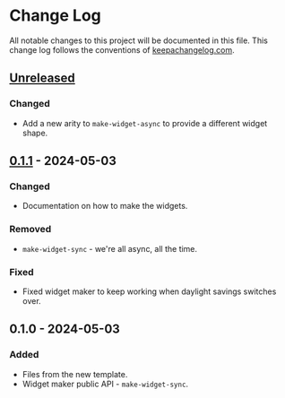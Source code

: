 # Change Log
All notable changes to this project will be documented in this file. This change log follows the conventions of [keepachangelog.com](http://keepachangelog.com/).

## [Unreleased]
### Changed
- Add a new arity to `make-widget-async` to provide a different widget shape.

## [0.1.1] - 2024-05-03
### Changed
- Documentation on how to make the widgets.

### Removed
- `make-widget-sync` - we're all async, all the time.

### Fixed
- Fixed widget maker to keep working when daylight savings switches over.

## 0.1.0 - 2024-05-03
### Added
- Files from the new template.
- Widget maker public API - `make-widget-sync`.

[Unreleased]: https://sourcehost.site/your-name/kadai/compare/0.1.1...HEAD
[0.1.1]: https://sourcehost.site/your-name/kadai/compare/0.1.0...0.1.1
